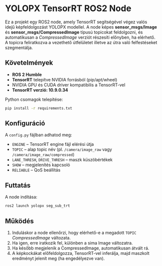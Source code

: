 # YOLOPX TensorRT ROS2 Node

Ez a projekt egy ROS2 node, amely TensorRT segítségével végez valós idejű képfeldolgozást YOLOPX modellel. A node képes **sensor\_msgs/Image** és **sensor\_msgs/CompressedImage** típusú topicokat feldolgozni, és automatikusan a *CompressedImage* verziót részesíti előnyben, ha elérhető.
A topicra feliratkozva a vezethető útfelületet illetve az útra való felfestéseket szegmentálja.

## Követelmények

- **ROS 2 Humble** 
- **TensorRT** telepítve NVIDIA forrásból (pip/apt/wheel)
- NVIDIA GPU és CUDA driver kompatibilis a TensorRT-vel
- **TensorRT verzió: 10.9.0.34**

Python csomagok telepítése:

```bash
pip install -r requirements.txt
```


## Konfiguráció

A `config.py` fájlban adhatod meg:

- `ENGINE` – TensorRT engine fájl elérési útja
- `TOPIC` – alap topic név (pl. `/camera/image_raw` vagy `/camera/image_raw/compressed`)
- `LANE_THRESH`, `DRIVE_THRESH` – maszk küszöbértékek
- `SHOW` – megjelenítés kapcsoló
- `RELIABLE` – QoS beállítás

## Futtatás

A node indítása:

```bash
ros2 launch yolopx seg_sub_trt
```


## Működés

1. Induláskor a node ellenőrzi, hogy elérhető-e a megadott `TOPIC` *CompressedImage* változata.
2. Ha igen, erre iratkozik fel, különben a sima Image változatra.
3. Ha később megjelenik a CompressedImage, automatikusan átvált rá.
4. A képkockákat előfeldolgozza, TensorRT-vel inferálja, majd maszkolt eredményt jelenít meg (ha engedélyezve van).


